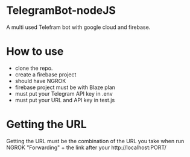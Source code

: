 # TelegramBot-nodeJS
A multi used Telefram bot with google cloud and firebase.

# How to use
- clone the repo.
- create a firebase project
- should have NGROK
- firebase project must be with Blaze plan
- must put your Telegram API key in .env
- must put your URL and API key in test.js

# Getting the URL
Getting the URL must be the combination of the URL you take when run NGROK "Forwarding" + the link after your http://localhost:PORT/
